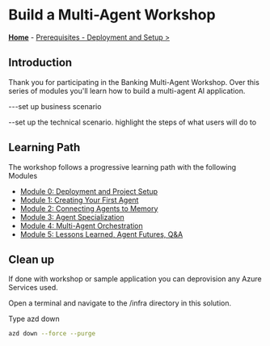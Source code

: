 # Build a Multi-Agent Workshop

**[Home](Home.md)** - [Prerequisites - Deployment and Setup >](./Module-00.md)

## Introduction

Thank you for participating in the Banking Multi-Agent Workshop. Over this series of modules you'll learn how to build a multi-agent AI application.

---set up business scenario

--set up the technical scenario. highlight the steps of what users will do to 

## Learning Path

The workshop follows a progressive learning path with the following Modules

- [Module 0: Deployment and Project Setup](Module-00.md)
- [Module 1: Creating Your First Agent](Module-01.md)
- [Module 2: Connecting Agents to Memory](Module-02.md)
- [Module 3: Agent Specialization](Module-03.md)
- [Module 4: Multi-Agent Orchestration](Module-04.md)
- [Module 5: Lessons Learned, Agent Futures, Q&A](Module-05.md)



## Clean up

If done with workshop or sample application you can deprovision any Azure Services used.

Open a terminal and navigate to the /infra directory in this solution.

Type azd down

   ```bash
   azd down --force --purge
   ```